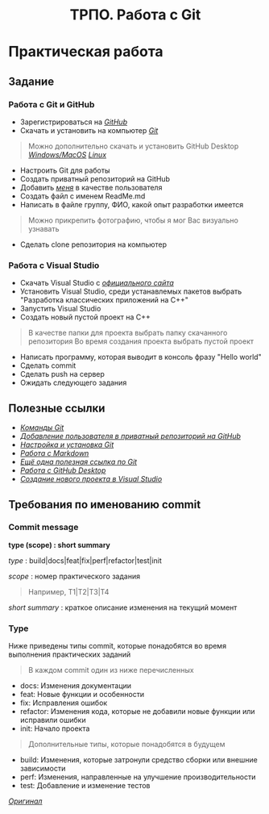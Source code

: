 <h1 align='center'>ТРПО. Работа с Git</h1>

# Практическая работа

## Задание 

### Работа с Git и GitHub

+ Зарегистрироваться на *[GitHub](https://github.com/)*
+ Скачать и установить на компьютер *[Git](https://git-scm.com/downloads)*
> Можно дополнительно скачать и установить GitHub Desktop *[Windows/MacOS](https://desktop.github.com/)* *[Linux](https://gist.github.com/dvmn-tasks/4e4ae1ac410765e678850a3c4e970bd9)*

+ Настроить Git для работы
+ Создать приватный репозиторий на GitHub
+ Добавить *[меня](https://github.com/Virotor)* в качестве пользователя
+ Создать файл с именем ReadMe.md
+ Написать в файле группу, ФИО, какой опыт разработки имеется
>Можно прикрепить  фотографию, чтобы я мог Вас визуально узнавать
+ Сделать clone репозитория на компьютер


### Работа с Visual Studio

+ Скачать Visual Studio с *[официального сайта](https://visualstudio.microsoft.com/ru/vs/community/)*
+ Установить Visual Studio, среди устанавлемых пакетов выбрать "Разработка классических приложений на C++"
+ Запустить Visual Studio
+ Создать новый пустой проект на С++
> В качестве папки для проекта выбрать папку скачанного репозитория
> Во время создания проекта выбрать пустой проект
+ Написать программу, которая выводит в консоль фразу "Hello world"
+ Сделать commit
+ Сделать push на сервер
+ Ожидать следующего задания

## Полезные ссылки

+ *[Команды Git](https://htmlacademy.ru/blog/boost/tools/useful-commands-for-working-with-git)*
+ *[Добавление пользователя в приватный репозиторий на GitHub](https://qna.habr.com/q/120165)*
+ *[Настройка и установка Git](https://htmlacademy.ru/blog/boost/frontend/git-console)*  
+ *[Работа с Markdown](https://www.markdownguide.org/basic-syntax/)* 
+ *[Ещё одна полезная ссылка по Git](http://bioinformaticsinstitute.ru/sites/default/files/instrukciya_po_ispolzovaniyu_git_dlya_nachinayushchih.pdf)*
+ *[Работа с GitHub Desktop](https://htmlacademy.ru/blog/boost/tools/register-on-github-work-with-github-desktop)*
+ *[Создание нового проекта в Visual Studio](https://docs.microsoft.com/ru-ru/cpp/build/vscpp-step-1-create?view=msvc-160#:~:text=%D0%92%D0%BE%D0%B7%D0%BD%D0%B8%D0%BA%D0%BB%D0%B0%20%D0%BF%D1%80%D0%BE%D0%B1%D0%BB%D0%B5%D0%BC%D0%B0.-,%D0%92%20Visual%20Studio%20%D0%B2%20%D0%BC%D0%B5%D0%BD%D1%8E%20%D0%A4%D0%B0%D0%B9%D0%BB%20%D0%B2%D1%8B%D0%B1%D0%B5%D1%80%D0%B8%D1%82%D0%B5%20%D0%BF%D1%83%D0%BD%D0%BA%D1%82%D1%8B%20%D0%A1%D0%BE%D0%B7%D0%B4%D0%B0%D1%82%D1%8C%20%3E%20%D0%9F%D1%80%D0%BE%D0%B5%D0%BA%D1%82,%D0%BA%D0%BD%D0%BE%D0%BF%D0%BA%D1%83%20%D0%9E%D0%9A%2C%20%D1%87%D1%82%D0%BE%D0%B1%D1%8B%20%D1%81%D0%BE%D0%B7%D0%B4%D0%B0%D1%82%D1%8C%20%D0%BF%D1%80%D0%BE%D0%B5%D0%BA%D1%82.)*

## Требования по именованию commit

### Commit message

**type (scope) : short summary**

*type* : build|docs|feat|fix|perf|refactor|test|init

*scope* : номер практического задания 
> Например, T1|T2|T3|T4

*short summary* : краткое описание изменения на текущий момент

### Type

Ниже приведены типы commit, которые понадобятся во время выполнения практических заданий

> В каждом commit один из ниже перечисленных 

+ docs: Изменения документации
+ feat: Новые функции и особенности 
+ fix: Исправления ошибок 
+ refactor: Изменения кода, которые не добавили новые функции или исправили ошибки 
+ init: Начало проекта

>Дополнительные типы, которые понадобятся  в будущем

+ build: Изменения, которые затронули средство сборки или внешние зависимости
+ perf: Изменения, направленные на улучшение производительности
+ test: Добавление и изменение тестов

*[Оригинал](https://github.com/angular/angular/blob/master/CONTRIBUTING.md)*





